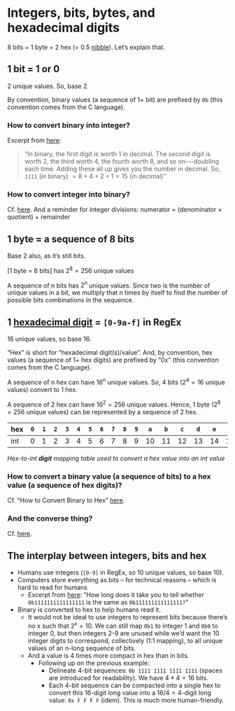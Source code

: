 # Integers, bits, bytes, and hexadecimal digits

8 bits = 1 byte = 2 hex (= 0.5 [nibble](https://en.wikipedia.org/wiki/Nibble)). Let’s explain that.

## 1 bit = 1 or 0

2 unique values. So, base 2.

By convention, binary values (a sequence of 1+ bit) are prefixed by `0b` (this convention comes from the C language).

### How to convert binary into integer?

Excerpt from [here](https://www.howtogeek.com/367621/what-is-binary-and-why-do-computers-use-it/):
> “In binary, the first digit is worth 1 in decimal. The second digit is worth 2, the third worth 4, the fourth worth 8, and so on---doubling each time. Adding these all up gives you the number in decimal. So, `1111` (in binary)  $=  8 + 4 + 2 + 1  = 15$ (in decimal)”

### How to convert integer into binary?

Cf. [here](https://www.rapidtables.com/convert/number/decimal-to-binary.html). And a reminder for integer divisions: numerator = (denominator × quotient) + remainder

## 1 byte = a sequence of 8 bits

Base 2 also, as it’s still bits.

[1 byte = 8 bits] has $2^8 = 256$ unique values

A sequence of n bits has $2^n$ unique values. Since two is the number of unique values in a bit, we multiply that n times by itself to find the number of possible bits combinations in the sequence.

## 1 [hexadecimal digit](https://en.wikipedia.org/wiki/Hexadecimal) = `[0-9a-f]` in RegEx

16 unique values, so base 16.

“Hex” is short for “hexadecimal digit(s)/value”. And, by convention, hex values (a sequence of 1+ hex digits) are prefixed by “0x” (this convention comes from the C language). 

A sequence of n hex can have $16^n$ unique values. So, 4 bits ($2^4 = 16$ unique values) convert to 1 hex.

A sequence of 2 hex can have $16^2 = 256$ unique values. Hence, 1 byte ($2^8 = 256$ unique values) can be represented by a sequence of 2 hex.

| hex | `0` | `1` | `2` | `3` | `4` | `5` | `6` | `7` | `8` | `9` | `a`  | `b`  | `c`  | `d`  | `e`  | `f`  |
|-----|---|---|---|---|---|---|---|---|---|---|----|----|----|----|----|----|
| int | 0 | 1 | 2 | 3 | 4 | 5 | 6 | 7 | 8 | 9 | 10 | 11 | 12 | 13 | 14 | 15 |

*Hex-to-int **digit** mapping table used to convert a hex value into an int value*

### How to convert a binary value (a sequence of bits) to a hex value (a sequence of hex digits)?

Cf. “How to Convert Binary to Hex” [here](https://www.binaryhexconverter.com/binary-to-hex-converter). 

### And the converse thing?

Cf. [here](https://www.binaryhexconverter.com/hex-to-binary-converter).

## The interplay between integers, bits and hex

- Humans use integers (`[0-9]` in RegEx, so 10 unique values, so base 10).
- Computers store everything as bits – for technical reasons – which is hard to read for humans
  - Excerpt from [here](https://thecomputersciencebook.com/posts/bits-bytes-and-hexadecimal/): “How long does it take you to tell whether `0b1111111111111111` is the same as `0b111111111111111?`”
- Binary is converted to hex to help humans read it.
  - It would not be ideal to use integers to represent bits because there’s no x such that $2^x = 10$. We can still map `0b1` to integer 1 and `0b0` to integer 0, but then integers 2-9 are unused while we’d want the 10 integer digits to correspond, collectively (1:1 mapping), to all unique values of an n-long sequence of bits.
  - And a value is 4 times more compact in hex than in bits.
    - Following up on the previous example: 
      - Delineate 4-bit sequences: `0b 1111 1111 1111 1111` (spaces are introduced for readability). We have $4*4 = 16$ bits.
      - Each 4-bit sequence can be compacted into a single hex to convert this 16-digit long value into a $16/4 = 4$-digit long value: `0x F F F F` (idem). This is much more human-friendly.
